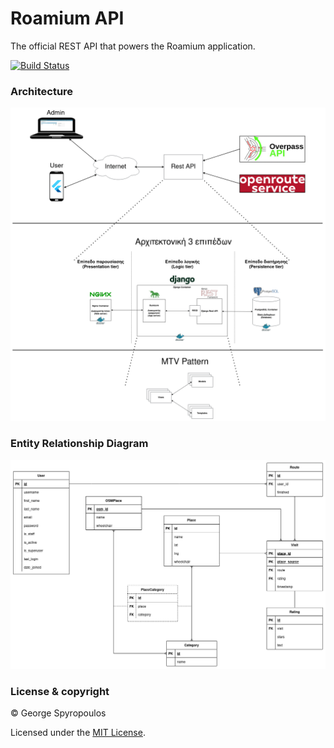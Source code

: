 # Roamium API

The official REST API that powers the Roamium application.

[![Build Status](https://travis-ci.com/gespyrop/roamium-api.svg?token=sxhDkVjzbYptxUzEnmbP&branch=master)](https://travis-ci.com/gespyrop/roamium-api)

### Architecture
![Architecture](docs/diagrams/Architecture.png)

### Entity Relationship Diagram
![ERD](docs/diagrams/ERD.png)

### License & copyright

© George Spyropoulos

Licensed under the [MIT License](LICENSE).
